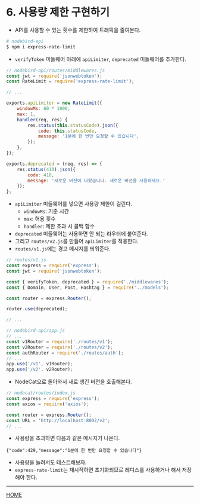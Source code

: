 # 6. 사용량 제한 구현하기

- API를 사용할 수 있는 횟수를 제한하여 트래픽을 줄여본다.

```zsh
# nodebird-api
$ npm i express-rate-limit
```

- `verifyToken` 미들웨어 아래에 `apiLimiter`, `deprecated` 미들웨어를 추가한다.

```js
// nodebird-api/routes/middlewares.js
const jwt = require('jsonwebtoken');
const RateLimit = require('express-rate-limit');

// ...

exports.apiLimiter = new RateLimit({
    windowMs: 60 * 1000,
    max: 1,
    handler(req, res) {
        res.status(this.statusCode).json({
            code: this.statusCode,
            message: '1분에 한 번만 요청할 수 있습니다',
        });
    },
});

exports.deprecated = (req, res) => {
    res.status(410).json({
        code: 410,
        message: '새로운 버전이 나왔습니다. 새로운 버전을 사용하세요.'
    });
};
```

- `apiLimiter` 미들웨어를 넣으면 사용량 제한이 걸린다.
    - `windowMs`: 기준 시간
    - `max`: 허용 횟수
    - `handler`: 제한 초과 시 콜백 함수
- `deprecated` 미들웨어는 사용하면 안 되는 라우터에 붙여준다.
- 그리고 `routes/v2.js`를 만들어 `apiLimiter`를 적용한다.
- `routes/v1.js`에는 경고 메시지를 띄워준다.

```js
// routes/v1.js
const express = require('express');
const jwt = require('jsonwebtoken');

const { verifyToken, deprecated } = require('./middlewares');
const { Domain, User, Post, Hashtag } = require('../models');

const router = express.Router();

router.use(deprecated);

// ...
```

```js
// nodebird-api/app.js
// ...
const v1Router = require('./routes/v1');
const v2Router = require('./routes/v2');
const authRouter = require('./routes/auth');
// ...
app.use('/v1', v1Router);
app.use('/v2', v2Router);
```

-  NodeCat으로 돌아와서 새로 생긴 버전을 호출해본다.

```js
// nodecat/routes/index.js
const express = require('express');
const axios = require('axios');

const router = express.Router();
const URL = 'http://localhost:8002/v2';
// ...
```

- 사용량을 초과하면 다음과 같은 메시지가 나온다.

```
{"code":429,"message":"1분에 한 번만 요청할 수 있습니다"}
```

- 사용량을 늘려서도 테스트해보자.
- `express-rate-limit`는 재시작하면 초기화되므로 레디스를 사용하거나 해서 저장해야 한다.

-----
[HOME](./index.md)